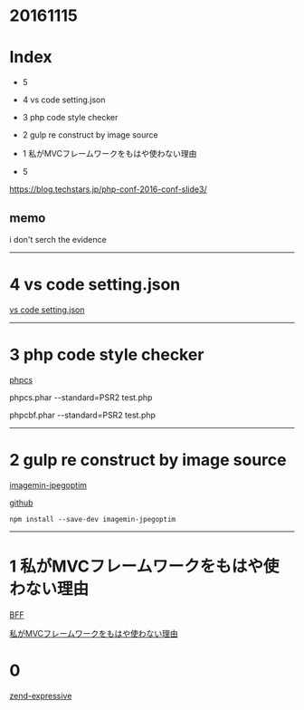 # 20161115

# Index
- 5
- 4 vs code setting.json
- 3 php code style checker
- 2 gulp re construct by image source
- 1 私がMVCフレームワークをもはや使わない理由

- 5

https://blog.techstars.jp/php-conf-2016-conf-slide3/



## memo

i don't serch the evidence

--------------------------
# 4 vs code setting.json

[vs code setting.json](https://code.visualstudio.com/Docs/customization/userandworkspace)

-------------------
# 3 php code style checker

[phpcs](http://qiita.com/iakio/items/4ce17c46e46de80adec7)

phpcs.phar --standard=PSR2 test.php

phpcbf.phar --standard=PSR2 test.php

-------------------
# 2 gulp re construct by image source

[imagemin-jpegoptim](http://www.sd-milieu.net/blog/396)

[github](https://github.com/imagemin/imagemin-jpegoptim)

```
npm install --save-dev imagemin-jpegoptim

```



-------------------

# 1 私がMVCフレームワークをもはや使わない理由

[BFF](http://samnewman.io/patterns/architectural/bff/)

[私がMVCフレームワークをもはや使わない理由](https://www.infoq.com/jp/articles/no-more-mvc-frameworks)


# 0 

[zend-expressive](http://blog.a-way-out.net/blog/2015/10/23/zend-expressive/)

